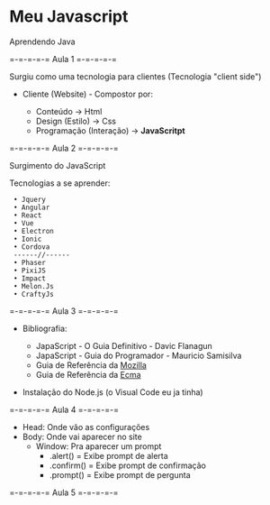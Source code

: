# Meu Javascript
 Aprendendo Java

 =-=-=-=-= Aula 1 =-=-=-=-=

 Surgiu como uma tecnologia para clientes (Tecnologia "client side")

 - Cliente (Website) - Compostor por:

     * Conteúdo -> Html
     * Design (Estilo) -> Css
     * Programação (Interação) -> __JavaScritpt__

 =-=-=-=-= Aula 2 =-=-=-=-=
 
 Surgimento do JavaScript

  Tecnologias a se aprender:

     • Jquery 
     • Angular 
     • React 
     • Vue 
     • Electron 
     • Ionic 
     • Cordova
     ------//------
     • Phaser 
     • PixiJS 
     • Impact 
     • Melon.Js 
     • CraftyJs

 =-=-=-=-= Aula 3 =-=-=-=-=

 

 - Bibliografia:

     * JapaScript - O Guia Definitivo - Davic Flanagun
     * JapaScript - Guia do Programador - Mauricio Samisilva
     * Guia de Referência da [Mozilla](https://developer.mozilla.org/pt-BR/)
     * Guia de Referência da [Ecma](https://www.ecma-international.org/)

- Instalação do Node.js (o Visual Code eu ja tinha)

=-=-=-=-= Aula 4 =-=-=-=-=

- Head: Onde vão as configurações
- Body: Onde vai aparecer no site
    - Window: Pra aparecer um prompt
        - .alert() = Exibe prompt de alerta
        - .confirm() = Exibe prompt de confirmação
        - .prompt() = Exibe prompt de pergunta

=-=-=-=-= Aula 5 =-=-=-=-=

